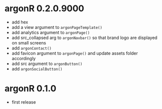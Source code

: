 # argonR 0.2.0.9000
- add hex
- add a view argument to `argonPageTemplate()`
- add analytics argument to `argonPage()`
- add src_collapsed arg to `argonNavbar()` so that brand logo are displayed on small screens
- add `argonContact()`
- add favicon argument to `argonPage()` and update assets folder accordingly
- add src argument to `argonButton()`
- add `argonSocialButton()`

# argonR 0.1.0
- first release